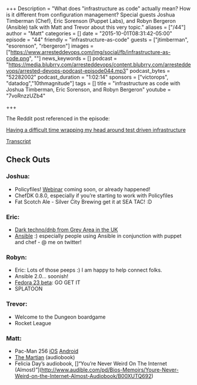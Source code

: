 +++
Description = "What does \"infrastructure as code\" actually mean? How is it different from configuration management? Special guests Joshua Timberman (Chef), Eric Sorenson (Puppet Labs), and Robyn Bergeron (Ansible) talk with Matt and Trevor about this very topic."
aliases = ["/44"]
author = "Matt"
categories = []
date = "2015-10-01T08:31:42-05:00"
episode = "44"
friendly = "infrastructure-as-code"
guests = ["jtimberman", "esorenson", "rbergeron"]
images = ["https://www.arresteddevops.com/img/social/fb/infrastructure-as-code.png", ""]
news_keywords = []
podcast = "https://media.blubrry.com/arresteddevops/content.blubrry.com/arresteddevops/arrested-devops-podcast-episode044.mp3"
podcast_bytes = "52282002"
podcast_duration = "1:02:14"
sponsors = ["victorops", "datadog","10thmagnitude"]
tags = []
title = "infrastructure as code with Joshua Timberman, Eric Sorenson, and Robyn Bergeron"
youtube = "7voRnzzUZb4"

+++

The Reddit post referenced in the episode:

[Having a difficult time wrapping my head around test driven infrastructure](https://www.reddit.com/r/devops/comments/2xsq5d/having_a_difficult_time_wrapping_my_head_around/)

[Transcript](http://transcripts.castingwords.com/zvtP/212126.html)

## Check Outs

### Joshua:
- Policyfiles! [Webinar](http://bit.ly/1MgVA1W) coming soon, or already happened!
- ChefDK 0.8.0, especially if you’re starting to work with Policyfiles
- Fat Scotch Ale - Silver City Brewing get it at SEA TAC! :D

### Eric:
- [Dark techno/dnb from Grey Area in the UK](http://soundcloud.com/samuraimusicgroup/)
- [Ansible](https://www.ansible.com) :) especially people using Ansible in conjunction with puppet and chef - @ me on twitter!

### Robyn:
- Eric: Lots of those peeps :) I am happy to help connect folks.
- Ansible 2.0… soonish!
- [Fedora 23 beta](https://getfedora.org/): GO GET IT
- SPLATOON


### Trevor:
- Welcome to the Dungeon boardgame
- Rocket League

### Matt:
- Pac-Man 256 [iOS](https://itunes.apple.com/us/app/pac-man-256-endless-arcade/id1002340615?mt=8) [Android](https://play.google.com/store/apps/details?id=eu.bandainamcoent.pacman256&hl=en)
- [The Martian](http://www.audible.com/pd/Sci-Fi-Fantasy/The-Martian-Audiobook/B00B5HZGUG) (audiobook)
- Felicia Day’s audiobook, []“You’re Never Weird On The Internet (Almost)”](http://www.audible.com/pd/Bios-Memoirs/Youre-Never-Weird-on-the-Internet-Almost-Audiobook/B00XUTQ692)
